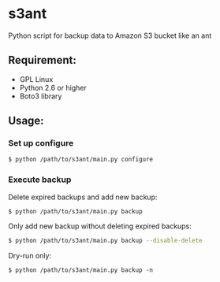 # s3ant
Python script for backup data to Amazon S3 bucket like an ant

## Requirement:
* GPL Linux
* Python 2.6 or higher
* Boto3 library

## Usage:

### Set up configure

```bash
$ python /path/to/s3ant/main.py configure
```

### Execute backup

Delete expired backups and add new backup:

```bash
$ python /path/to/s3ant/main.py backup
```

Only add new backup without deleting expired backups:

```bash
$ python /path/to/s3ant/main.py backup --disable-delete
```

Dry-run only:

~~~
$ python /path/to/s3ant/main.py backup -n
~~~